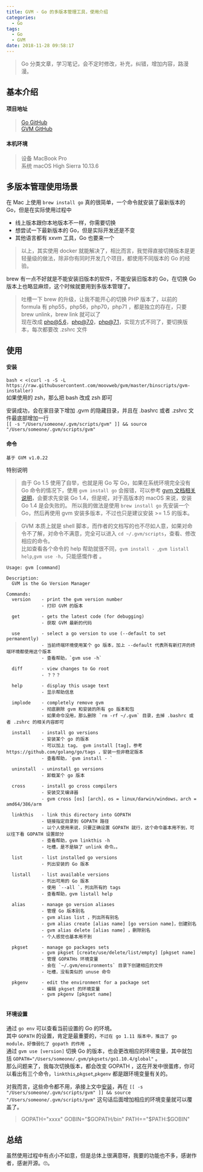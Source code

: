 ```yaml
---
title: GVM - Go 的多版本管理工具，使用介绍
categories:
  - Go 
tags:
  - Go
  - GVM 
date: 2018-11-28 09:58:17
---
```

> Go 分类文章，学习笔记，会不定时修改，补充，纠错，增加内容，路漫漫。

## 基本介绍
#### 项目地址
> [Go GitHub](https://github.com/golang/go)  
> [GVM GitHub](https://github.com/moovweb/gvm)   
<!-- more --> 

#### 本机环境
> 设备 MacBook Pro  
> 系统 macOS High Sierra 10.13.6   

## 多版本管理使用场景
在 Mac 上使用 `brew install go` 真的很简单，一个命令就安装了最新版本的 Go，但是在实际使用过程中
- 线上版本跟你本地版本不一样，你需要切换
- 想尝试一下最新版本的 Go，但是实际开发还是不变
- 其他语言都有 xxvm 工具，Go 也要来一个 

> 以上，其实使用 docker 就能解决了，相比而言，我觉得直接切换版本是更轻量级的做法，除非你有同时开发几个项目，都使用不同版本的 Go 的经验。

brew 有一点不好就是不能安装旧版本的软件，不能安装旧版本的 Go，在切换 Go 版本上也略显麻烦，这个时候就要用到多版本管理了。

> 吐槽一下 brew 的升级，让我不能开心的切换 PHP 版本了，以前的 formula 有 php55，php56，php70，php71 ，都是独立的存在，只要 brew unlink，brew link 就可以了   
> 现在改成 php@5.6，php@7.0，php@7.1，实现方式不同了，要切换版本，每次都要改 .zshrc 文件  

## 使用
#### 安装

`bash < <(curl -s -S -L https://raw.githubusercontent.com/moovweb/gvm/master/binscripts/gvm-installer)`   
如果使用的 zsh，那么把 bash 改成 zsh 即可  

安装成功，会在家目录下增加 .gvm 的隐藏目录，并且在 .bashrc 或者 .zshrc 文件最底部增加一行  
`[[ -s "/Users/someone/.gvm/scripts/gvm" ]] && source "/Users/someone/.gvm/scripts/gvm"`   

#### 命令

`基于 GVM v1.0.22 `  

特别说明 
> 由于 Go 1.5 使用了自举，也就是用 Go 写 Go，如果在系统环境完全没有 Go 命令的情况下，使用 `gvm install go` 会报错，可以参考 [gvm 文档相关说明](https://github.com/moovweb/gvm#a-note-on-compiling-go-15)，会要求先安装 Go 1.4，但是呢，对于高版本的 macOS 来说，安装 Go 1.4 是会失败的。
所以我的做法是使用 `brew install go` 先安装一个 Go，然后再使用 gvm 安装多版本，不过也只是建议安装 >= 1.5 的版本。  

> GVM 本质上就是 shell 脚本，而作者的文档写的也不尽如人意，如果对命令不了解，对命令不满意，完全可以进入 `cd ~/.gvm/scripts`，查看、修改相应的命令。  
> 比如查看各个命令的 help 帮助就很不同，`gvm install - `,`gvm listall help`,`gvm use -h`，只能感慨作者 。

```text
Usage: gvm [command]

Description:
  GVM is the Go Version Manager

Commands:
  version    - print the gvm version number
             - 打印 GVM 的版本
             
  get        - gets the latest code (for debugging)
             - 获取 GVM 最新的代码
             
  use        - select a go version to use (--default to set permanently)
             - 当前终端环境使用某个 go 版本，加上 --default 代表所有新打开的终端环境都使用这个版本
             - 查看帮助，`gvm use -h`
             
  diff       - view changes to Go root
             - ？？？
             
  help       - display this usage text
             - 显示帮助信息
  
  implode    - completely remove gvm
             - 彻底删除 gvm 和安装的所有 go 版本和包
             - 如果命令没用，那么删除 `rm -rf ~/.gvm` 目录，去掉 .bashrc 或者 .zshrc 的相关内容即可  
  
  install    - install go versions
             - 安装某个 go 的版本
             - 可以加上 tag， gvm install [tag]，参考 https://github.com/golang/go/tags ，安装一些非稳定版本  
             - 查看帮助，`gvm install - `
             
  uninstall  - uninstall go versions
             - 卸载某个 go 版本
             
  cross      - install go cross compilers
             - 安装交叉编译器
             - gvm cross [os] [arch]，os = linux/darwin/windows，arch = amd64/386/arm
  
  linkthis   - link this directory into GOPATH
             - 链接指定目录到 GOPATH 路径
             - 以个人使用来说，只要正确设置 GOPATH 就行，这个命令基本用不到，可以往下看 GOPATH 设置部分
             - 查看帮助，gvm linkthis -h
             - 吐槽，是不是缺了 unlink 命令。。
             
  list       - list installed go versions
             - 列出安装的 Go 版本
             
  listall    - list available versions
             - 列出可用的 Go 版本
             - 使用 `--all `，列出所有的 tags 
             - 查看帮助，gvm listall help
             
  alias      - manage go version aliases
             - 管理 Go 版本别名
             - gvm alias list ，列出所有别名
             - gvm alias create [alias name] [go version name]，创建别名
             - gvm alias delete [alias name] ，删除别名
             - 个人感觉也基本用不到
             
  pkgset     - manage go packages sets
             - gvm pkgset [create/use/delete/list/empty] [pkgset name] 
             - 管理 GOPATHs 环境变量
             - 会在 `~/.gvm/environments` 目录下创建相应的文件
             - 吐槽，没有类似的 unuse 命令 
             
  pkgenv     - edit the environment for a package set
             - 编辑 pkgset 的环境变量
             - gvm pkgenv [pkgset name] 
  
```   
  
  
#### 环境设置  
通过 `go env` 可以查看当前设置的 Go 的环境。    
其中 `GOPATH` 的设置，肯定是最重要的，`不过在 go 1.11 版本中，推出了 go module，好像弱化了 gopath 的作用 ` 。    
通过 `gvm use [version]` 切换 Go 的版本，也会更改相应的环境变量，其中就包括 `GOPATH="/Users/someone/.gvm/pkgsets/go1.10.4/global"` 。    
那么问题来了，我每次切换版本，都会改变 GOPATH ，这在开发中很蛋疼，你可以看出有三个命令，`linkthis`,`pkgset`,`pkgenv` 都是跟环境变量有关的。    

对我而言，这些命令都不用，承接上文中[安装](#安装)，再在 `[[ -s "/Users/someone/.gvm/scripts/gvm" ]] && source "/Users/someone/.gvm/scripts/gvm"` 这句话后面增加相应的环境变量就可以覆盖了。    
  
>GOPATH="xxxx"
>GOBIN="$GOPATH/bin"
>PATH=="$PATH:$GOBIN" 


## 总结
虽然使用过程中有点小不如意，但是总体上很满意呀，我要的功能也不多，感谢作者，感谢开源。🙄。  




